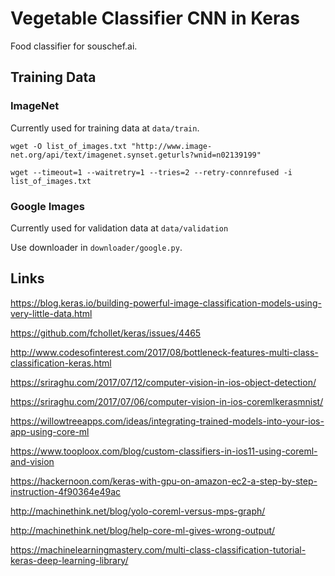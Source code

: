 # Vegetable Classifier CNN in Keras

Food classifier for souschef.ai.

## Training Data

### ImageNet

Currently used for training data at `data/train`.

`wget -O list_of_images.txt "http://www.image-net.org/api/text/imagenet.synset.geturls?wnid=n02139199"`

`wget --timeout=1 --waitretry=1 --tries=2 --retry-connrefused -i list_of_images.txt`

### Google Images

Currently used for validation data at `data/validation`

Use downloader in `downloader/google.py`.

## Links

https://blog.keras.io/building-powerful-image-classification-models-using-very-little-data.html

https://github.com/fchollet/keras/issues/4465

http://www.codesofinterest.com/2017/08/bottleneck-features-multi-class-classification-keras.html

https://sriraghu.com/2017/07/12/computer-vision-in-ios-object-detection/

https://sriraghu.com/2017/07/06/computer-vision-in-ios-coremlkerasmnist/

https://willowtreeapps.com/ideas/integrating-trained-models-into-your-ios-app-using-core-ml

https://www.tooploox.com/blog/custom-classifiers-in-ios11-using-coreml-and-vision

https://hackernoon.com/keras-with-gpu-on-amazon-ec2-a-step-by-step-instruction-4f90364e49ac

http://machinethink.net/blog/yolo-coreml-versus-mps-graph/

http://machinethink.net/blog/help-core-ml-gives-wrong-output/

https://machinelearningmastery.com/multi-class-classification-tutorial-keras-deep-learning-library/
